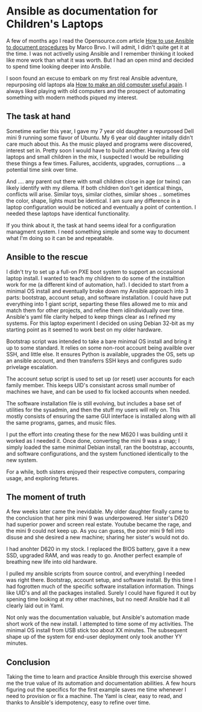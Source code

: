 # Ansible as documentation for Children's Laptops

A few of months ago I read the Opensource.com article [How to use Ansible to document procedures](https://opensource.com/article/19/4/ansible-procedures) by Marco Brvo. I will admit, I didn't quite get it at the time. I was not activelly using Ansible and I remember thinking it looked like more work than what it was worth. But I had an open mind and decided to spend time looking deeper into Ansbile.

I soon found an excuse to embark on my first real Ansible adventure, repurposing old laptops ala [How to make an old computer useful again](https://opensource.com/article/19/7/how-make-old-computer-useful-again). I always liked playing with old computers and the prospect of automating something with modern methods piqued my interest.

## The task at hand

Sometime earlier this year, I gave my 7 year old daughter a repurposed Dell mini 9 running some flavor of Ubuntu.  My 6 year old daughter initally didn't care much about this. As the music played and programs were discovered, interest set in.  Pretty soon I would have to build another.  Having a few old laptops and small children in the mix, I suspected I would be rebuiliding these things a few times. Failures, accidents, upgrades, corruptions ... a potential time sink over time.

And .... any parent out there with small children close in age (or twins) can likely identify with my dilema. If both children don't get identical things, conflicts will arise. Similar toys, similar clothes, similar shoes .. sometimes the color, shape, lights must be identical. I am sure any difference in a laptop configuration would be noticed and eventually a point of contention. I needed these laptops have identical functionality.

If you think about it, the task at hand seems ideal for a configuration managment system. I need something simple and some way to document what I'm doing so it can be and repeatable.

## Ansible to the rescue

I didn't try to set up a full-on PXE boot system to support an occasional laptop install. I wanted to teach my children to do some of the installtion work for me (a different kind of automation, ha!). I decided to start from a minimal OS install and eventually broke down my Ansible approach into 3 parts: bootstrap, account setup, and software installation. I could have put everything into 1 giant script, separting these files allowed me to mix and match them for other projects, and refine them idiindividually over time. Ansible's yaml file clarity helped to keep things clear as I refined my systems. For this laptop experiment I decided on using Debian 32-bit as my starting point as it seemed to work best on my older hardware.

Bootstrap script was intended to take a bare minimal OS install and bring it up to some standard. It relies on some non-root account being availble over SSH, and little else. It ensures Python is available, upgrades the OS, sets up an ansible account, and then transferrs SSH keys and configures sudo privelage escalation.

The account setup script is used to set up (or reset) user accounts for each family member. This keeps UID's consistant across small number of machines we have, and can be used to fix locked accounts when needed.

The software installation file is still evolving, but includes a base set of utilities for the sysadmin, and then the stuff my users will rely on.  This mostly consists of ensuring the same GUI interface is installed along with all the same programs, games, and music files.

I put the effort into creating these for the new M620 I was building until it worked as I needed it.  Once done, converting the mini 9 was a snap; I simply loaded the same minimal Debian install, ran the bootstrap, accounts, and software configurations, and the system functioned identically to the new system.

For a while, both sisters enjoyed their respective computers, comparing usage, and exploring fetures.

## The moment of truth
A few weeks later came the inevidable. My older daughter finally came to the conclusion that her pink mini 9 was underpowered. Her sister's D620 had superior power and screen real estate. Youtube became the rage, and the mini 9 could not keep up. As you can guess, the poor mini 9 fell into disuse and she desired a new machine; sharing her sister's would not do.

I had anohter D620 in my stock. I replaced the BIOS battery, gave it a new SSD, upgraded RAM, and was ready to go. Another perfect example of breathing new life into old hardware.

I pulled my ansible scripts from source control, and everything I needed was right there. Bootstrap, account setup, and software install. By this time I had fogrotten much of the specific software installation information. Things like UID's and all the packages installed. Surely I could have figured it out by spening time looking at my other machines, but no need! Ansible had it all clearly laid out in Yaml.

Not only was the documentation valuable, but Ansible's automation made short work of the new install. I attempted to time some of my activities. The minimal OS install from USB stick too about XX minutes. The subsequent shape up of the system for end-user deployment only took another YY minutes. 

## Conclusion

Taking the time to learn and practice Ansible through this exercise showed me the true value of its automation and documentation abilities.  A few hours figuring out the specifics for the first example saves me time whenever I need to provision or fix a machine. The Yaml is clear, easy to read, and thanks to Ansible's idempotency, easy to refine over time.